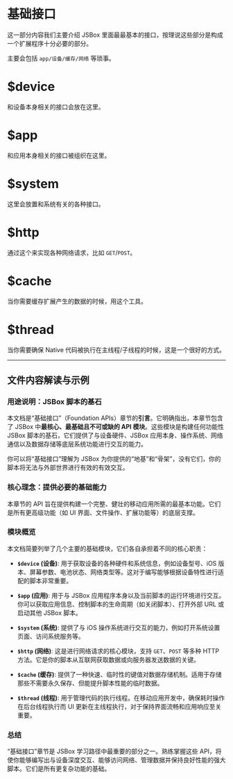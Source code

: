 # 基础接口

这一部分内容我们主要介绍 JSBox 里面最最基本的接口，按理说这些部分是构成一个扩展程序十分必要的部分。

主要会包括 `app/设备/缓存/网络` 等琐事。

# $device

和设备本身相关的接口会放在这里。

# $app

和应用本身相关的接口被组织在这里。

# $system

这里会放置和系统有关的各种接口。

# $http

通过这个来实现各种网络请求，比如 `GET`/`POST`。

# $cache

当你需要缓存扩展产生的数据的时候，用这个工具。

# $thread

当你需要确保 Native 代码被执行在主线程/子线程的时候，这是一个很好的方式。

---

## 文件内容解读与示例

### 用途说明：JSBox 脚本的基石

本文档是“基础接口”（Foundation APIs）章节的**引言**。它明确指出，本章节包含了 JSBox 中**最核心、最基础且不可或缺的 API 模块**。这些模块是构建任何功能性 JSBox 脚本的基石，它们提供了与设备硬件、JSBox 应用本身、操作系统、网络通信以及数据存储等底层系统功能进行交互的能力。

你可以将“基础接口”理解为 JSBox 为你提供的“地基”和“骨架”，没有它们，你的脚本将无法与外部世界进行有效的有效交互。

### 核心理念：提供必要的基础能力

本章节的 API 旨在提供构建一个完整、健壮的移动应用所需的最基本功能。它们是所有更高级功能（如 UI 界面、文件操作、扩展功能等）的底层支撑。

### 模块概览

本文档简要列举了几个主要的基础模块，它们各自承担着不同的核心职责：

-   **`$device` (设备)**: 用于获取设备的各种硬件和系统信息，例如设备型号、iOS 版本、屏幕参数、电池状态、网络类型等。这对于编写能够根据设备特性进行适配的脚本非常重要。

-   **`$app` (应用)**: 用于与 JSBox 应用程序本身以及当前脚本的运行环境进行交互。你可以获取应用信息、控制脚本的生命周期（如关闭脚本）、打开外部 URL 或启动其他 JSBox 脚本。

-   **`$system` (系统)**: 提供了与 iOS 操作系统进行交互的能力，例如打开系统设置页面、访问系统服务等。

-   **`$http` (网络)**: 这是进行网络请求的核心模块，支持 `GET`、`POST` 等多种 HTTP 方法。它是你的脚本从互联网获取数据或向服务器发送数据的关键。

-   **`$cache` (缓存)**: 提供了一种快速、临时性的键值对数据存储机制。适用于存储那些不需要永久保存、但能提升脚本性能的临时数据。

-   **`$thread` (线程)**: 用于管理代码的执行线程。在移动应用开发中，确保耗时操作在后台线程执行而 UI 更新在主线程执行，对于保持界面流畅和应用响应至关重要。

### 总结

“基础接口”章节是 JSBox 学习路径中最重要的部分之一。熟练掌握这些 API，将使你能够编写出与设备深度交互、能够访问网络、管理数据并保持良好性能的强大脚本。它们是所有更复杂功能的基础。 
